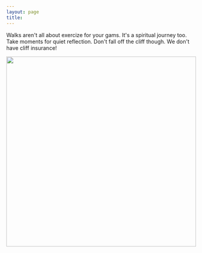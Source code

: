 ```yaml
---
layout: page
title: 
---
```


Walks aren't all about exercize for your gams. It's a spiritual journey too. Take moments for quiet reflection.  Don't fall off the cliff though. We don't have cliff insurance!

<a  href="4.jpg">
<img src="4.jpg" width="500" class="centerimg"/>
</a>

